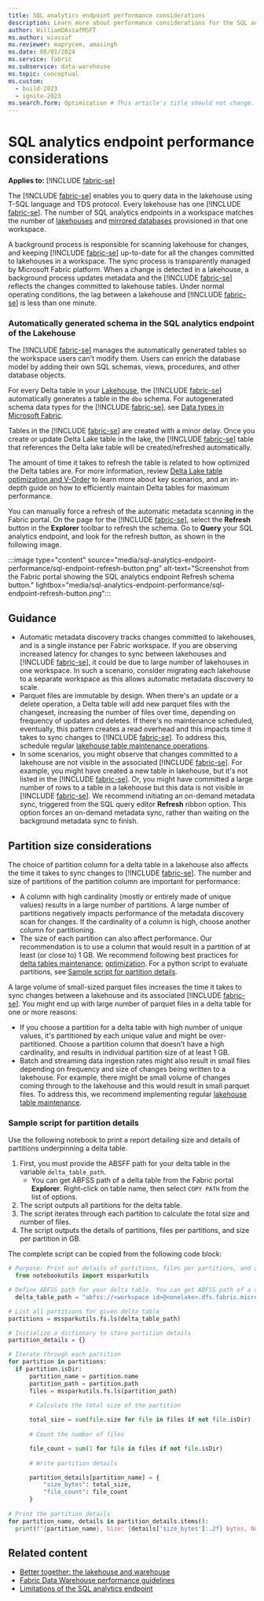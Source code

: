 ```yaml
---
title: SQL analytics endpoint performance considerations
description: Learn more about performance considerations for the SQL analytics endpoint of a lakehouse in Microsoft Fabric.
author: WilliamDAssafMSFT
ms.author: wiassaf
ms.reviewer: maprycem, amasingh
ms.date: 08/01/2024
ms.service: fabric
ms.subservice: data-warehouse
ms.topic: conceptual
ms.custom:
  - build-2023
  - ignite-2023
ms.search.form: Optimization # This article's title should not change. If so, contact engineering.
---
```

# SQL analytics endpoint performance considerations

**Applies to:** [!INCLUDE [fabric-se](includes/applies-to-version/fabric-se.md)]

The [!INCLUDE [fabric-se](includes/fabric-se.md)] enables you to query data in the lakehouse using T-SQL language and TDS protocol. Every lakehouse has one [!INCLUDE [fabric-se](includes/fabric-se.md)]. The number of SQL analytics endpoints in a workspace matches the number of [lakehouses](../data-engineering/lakehouse-overview.md) and [mirrored databases](../database/mirrored-database/overview.md) provisioned in that one workspace.

A background process is responsible for scanning lakehouse for changes, and keeping [!INCLUDE [fabric-se](includes/fabric-se.md)] up-to-date for all the changes committed to lakehouses in a workspace. The sync process is transparently managed by Microsoft Fabric platform. When a change is detected in a lakehouse, a background process updates metadata and the [!INCLUDE [fabric-se](includes/fabric-se.md)] reflects the changes committed to lakehouse tables. Under normal operating conditions, the lag between a lakehouse and [!INCLUDE [fabric-se](includes/fabric-se.md)] is less than one minute.

### Automatically generated schema in the SQL analytics endpoint of the Lakehouse

The [!INCLUDE [fabric-se](includes/fabric-se.md)] manages the automatically generated tables so the workspace users can't modify them. Users can enrich the database model by adding their own SQL schemas, views, procedures, and other database objects.

For every Delta table in your [Lakehouse](../data-engineering/lakehouse-overview.md), the [!INCLUDE [fabric-se](includes/fabric-se.md)] automatically generates a table in the `dbo` schema. For autogenerated schema data types for the [!INCLUDE [fabric-se](includes/fabric-se.md)], see [Data types in Microsoft Fabric](data-types.md#autogenerated-data-types-in-the-sql-analytics-endpoint).

Tables in the [!INCLUDE [fabric-se](includes/fabric-se.md)] are created with a minor delay. Once you create or update Delta Lake table in the lake, the [!INCLUDE [fabric-se](includes/fabric-se.md)] table that references the Delta lake table will be created/refreshed automatically.

The amount of time it takes to refresh the table is related to how optimized the Delta tables are. For more information, review [Delta Lake table optimization and V-Order](../data-engineering/delta-optimization-and-v-order.md) to learn more about key scenarios, and an in-depth guide on how to efficiently maintain Delta tables for maximum performance.

You can manually force a refresh of the automatic metadata scanning in the Fabric portal. On the page for the [!INCLUDE [fabric-se](includes/fabric-se.md)], select the **Refresh** button in the **Explorer** toolbar to refresh the schema. Go to **Query** your SQL analytics endpoint, and look for the refresh button, as shown in the following image.

:::image type="content" source="media/sql-analytics-endpoint-performance/sql-endpoint-refresh-button.png" alt-text="Screenshot from the Fabric portal showing the SQL analytics endpoint Refresh schema button." lightbox="media/sql-analytics-endpoint-performance/sql-endpoint-refresh-button.png":::

## Guidance

- Automatic metadata discovery tracks changes committed to lakehouses, and is a single instance per Fabric workspace. If you are observing increased latency for changes to sync between lakehouses and [!INCLUDE [fabric-se](includes/fabric-se.md)], it could be due to large number of lakehouses in one workspace. In such a scenario, consider migrating each lakehouse to a separate workspace as this allows automatic metadata discovery to scale.
- Parquet files are immutable by design. When there's an update or a delete operation, a Delta table will add new parquet files with the changeset, increasing the number of files over time, depending on frequency of updates and deletes. If there's no maintenance scheduled, eventually, this pattern creates a read overhead and this impacts time it takes to sync changes to [!INCLUDE [fabric-se](includes/fabric-se.md)]. To address this, schedule regular [lakehouse table maintenance operations](../data-engineering/lakehouse-table-maintenance.md#execute-ad-hoc-table-maintenance-on-a-delta-table-using-lakehouse).
- In some scenarios, you might observe that changes committed to a lakehouse are not visible in the associated [!INCLUDE [fabric-se](includes/fabric-se.md)]. For example, you might have created a new table in lakehouse, but it's not listed in the [!INCLUDE [fabric-se](includes/fabric-se.md)]. Or, you might have committed a large number of rows to a table in a lakehouse but this data is not visible in [!INCLUDE [fabric-se](includes/fabric-se.md)]. We recommend initiating an on-demand metadata sync, triggered from the SQL query editor **Refresh** ribbon option. This option forces an on-demand metadata sync, rather than waiting on the background metadata sync to finish.

## Partition size considerations

The choice of partition column for a delta table in a lakehouse also affects the time it takes to sync changes to [!INCLUDE [fabric-se](includes/fabric-se.md)]. The number and size of partitions of the partition column are important for performance:

- A column with high cardinality (mostly or entirely made of unique values) results in a large number of partitions. A large number of partitions negatively impacts performance of the metadata discovery scan for changes. If the cardinality of a column is high, choose another column for partitioning.
- The size of each partition can also affect performance. Our recommendation is to use a column that would result in a partition of at least (or close to) 1 GB. We recommend following best practices for [delta tables maintenance](../data-engineering/lakehouse-table-maintenance.md); [optimization](../data-engineering/delta-optimization-and-v-order.md). For a python script to evaluate partitions, see [Sample script for partition details](#sample-script-for-partition-details).

A large volume of small-sized parquet files increases the time it takes to sync changes between a lakehouse and its associated [!INCLUDE [fabric-se](includes/fabric-se.md)]. You might end up with large number of parquet files in a delta table for one or more reasons:

   - If you choose a partition for a delta table with high number of unique values, it's partitioned by each unique value and might be over-partitioned. Choose a partition column that doesn't have a high cardinality, and results in individual partition size of at least 1 GB.
   - Batch and streaming data ingestion rates might also result in small files depending on frequency and size of changes being written to a lakehouse. For example, there might be small volume of changes coming through to the lakehouse and this would result in small parquet files. To address this, we recommend implementing regular [lakehouse table maintenance](../data-engineering/lakehouse-table-maintenance.md).
    
### Sample script for partition details

Use the following notebook to print a report detailing size and details of partitions underpinning a delta table.

1. First, you must provide the ABSFF path for your delta table in the variable `delta_table_path`.  
    - You can get ABFSS path of a delta table from the Fabric portal **Explorer**. Right-click on table name, then select `COPY PATH` from the list of options.
1. The script outputs all partitions for the delta table.
1. The script iterates through each partition to calculate the total size and number of files.
1. The script outputs the details of partitions, files per partitions, and size per partition in GB.

The complete script can be copied from the following code block:

  ```python
  # Purpose: Print out details of partitions, files per partitions, and size per partition in GB.
    from notebookutils import mssparkutils
  
  # Define ABFSS path for your delta table. You can get ABFSS path of a delta table by simply right-clicking on table name and selecting COPY PATH from the list of options.
    delta_table_path = "abfss://<workspace id>@<onelake>.dfs.fabric.microsoft.com/<lakehouse id>/Tables/<tablename>"
  
  # List all partitions for given delta table
  partitions = mssparkutils.fs.ls(delta_table_path)
  
  # Initialize a dictionary to store partition details
  partition_details = {}

  # Iterate through each partition
  for partition in partitions:
    if partition.isDir:
        partition_name = partition.name
        partition_path = partition.path
        files = mssparkutils.fs.ls(partition_path)
        
        # Calculate the total size of the partition

        total_size = sum(file.size for file in files if not file.isDir)
        
        # Count the number of files

        file_count = sum(1 for file in files if not file.isDir)
        
        # Write partition details

        partition_details[partition_name] = {
            "size_bytes": total_size,
            "file_count": file_count
        }
        
  # Print the partition details
  for partition_name, details in partition_details.items():
    print(f"{partition_name}, Size: {details['size_bytes']:.2f} bytes, Number of files: {details['file_count']}")

  ```

## Related content

- [Better together: the lakehouse and warehouse](get-started-lakehouse-sql-analytics-endpoint.md)
- [Fabric Data Warehouse performance guidelines](guidelines-warehouse-performance.md)
- [Limitations of the SQL analytics endpoint](limitations.md#limitations-of-the-sql-analytics-endpoint)

